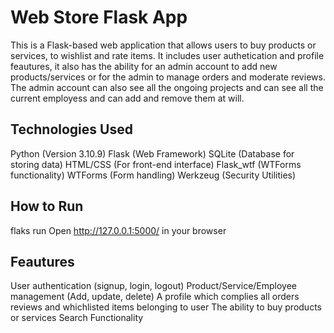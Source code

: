 # Web Store Flask App

This is a Flask-based web application that allows users to buy products or services, to wishlist and rate items.
It includes user authetication and profile feautures, it also has the ability for an admin account to add new products/services or for the admin to manage orders and moderate reviews.
The admin account can also see all the ongoing projects and can see all the current employess and can add and remove them at will.

## Technologies Used
Python (Version 3.10.9)
Flask (Web Framework)
SQLite (Database for storing data)
HTML/CSS (For front-end interface)
Flask_wtf (WTForms functionality)
WTForms (Form handling)
Werkzeug (Security Utilities)

## How to Run
flaks run
Open http://127.0.0.1:5000/ in your browser

## Feautures
User authentication (signup, login, logout)
Product/Service/Employee management (Add, update, delete)
A profile which complies all orders reviews and whichlisted items belonging to user
The ability to buy products or services
Search Functionality 
